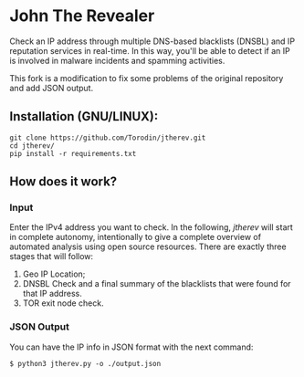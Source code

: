 # John The Revealer
Check an IP address through multiple DNS-based blacklists (DNSBL) and IP reputation services in real-time. In this way, you'll be able to detect if an IP is involved in malware incidents and spamming activities.

This fork is a modification to fix some problems of the original repository and add JSON output.

## Installation (GNU/LINUX):
```
git clone https://github.com/Torodin/jtherev.git
cd jtherev/
pip install -r requirements.txt
```

## How does it work?
### Input
Enter the IPv4 address you want to check.
In the following, *jtherev* will start in complete autonomy, intentionally to give a complete overview of automated analysis using open source resources. 
There are exactly three stages that will follow:
1. Geo IP Location;
2. DNSBL Check and a final summary of the blacklists that were found for that IP address.
3. TOR exit node check.

### JSON Output
You can have the IP info in JSON format with the next command:

`$ python3 jtherev.py -o ./output.json`